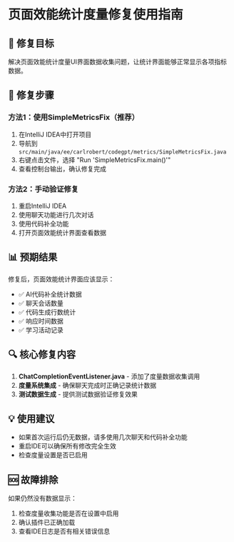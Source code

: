 # 页面效能统计度量修复使用指南

## 🎯 修复目标
解决页面效能统计度量UI界面数据收集问题，让统计界面能够正常显示各项指标数据。

## 🔧 修复步骤

### 方法1：使用SimpleMetricsFix（推荐）
1. 在IntelliJ IDEA中打开项目
2. 导航到 `src/main/java/ee/carlrobert/codegpt/metrics/SimpleMetricsFix.java`
3. 右键点击文件，选择 "Run 'SimpleMetricsFix.main()'"
4. 查看控制台输出，确认修复完成

### 方法2：手动验证修复
1. 重启IntelliJ IDEA
2. 使用聊天功能进行几次对话
3. 使用代码补全功能
4. 打开页面效能统计界面查看数据

## 📊 预期结果
修复后，页面效能统计界面应该显示：
- ✅ AI代码补全统计数据
- ✅ 聊天会话数量
- ✅ 代码生成行数统计
- ✅ 响应时间数据
- ✅ 学习活动记录

## 🔍 核心修复内容
1. **ChatCompletionEventListener.java** - 添加了度量数据收集调用
2. **度量系统集成** - 确保聊天完成时正确记录统计数据
3. **测试数据生成** - 提供测试数据验证修复效果

## 💡 使用建议
- 如果首次运行后仍无数据，请多使用几次聊天和代码补全功能
- 重启IDE可以确保所有修改完全生效
- 检查度量设置是否已启用

## 🆘 故障排除
如果仍然没有数据显示：
1. 检查度量收集功能是否在设置中启用
2. 确认插件已正确加载
3. 查看IDE日志是否有相关错误信息